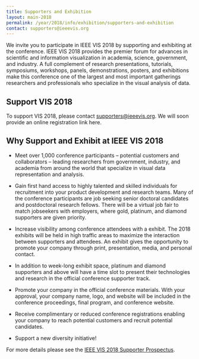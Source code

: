 ```yaml
---
title: Supporters and Exhibition
layout: main-2018
permalink: /year/2018/info/exhibition/supporters-and-exhibition
contact: supporters@ieeevis.org
---
```


We invite you to participate in IEEE VIS 2018 by supporting and exhibiting at the conference.  IEEE VIS 2018 provides the premier forum for advances in scientific and information visualization in academia, science, government, and industry. A full complement of research presentations, tutorials, symposiums, workshops, panels, demonstrations, posters, and exhibitions make this conference one of the largest and most important gatherings researchers and professionals who specialize in the visual analysis of data. 

## Support VIS 2018

To support VIS 2018, please contact [supporters@ieeevis.org](mailto:supporters@ieeevis.org). We will soon provide an online registration link here. 

<!--You can register as a VIS 2017 supporter by clicking [here](http://www.cvent.com/events/2017-ieee-visualization-conference-supporter-vis-/registration-d22aeff4b0d54841b2b367fc8178323d.aspx).-->

## Why Support and Exhibit at IEEE VIS 2018

* Meet over 1,000 conference participants – potential customers and collaborators – leading researchers from government, industry, and academia from around the world that specialize in visual data representation and analysis.

* Gain first hand access to highly talented and skilled individuals for recruitment into your product development and research teams. Many of the conference participants are job seeking senior doctoral candidates and postdoctoral research fellows. There will be a virtual job fair to match jobseekers with employers, where gold, platinum, and diamond supporters are given priority.

* Increase visibility among conference attendees with a exhibit. The 2018 exhibits will be held in high traffic areas to maximize the interaction between supporters and attendees. An exhibit gives the opportunity to promote your company through print, presentation, media, and personal contact.

* In addition to week-long exhibit space, platinum and diamond supporters and above will have a time slot to present their technologies and research in the official conference supporter track.

* Promote your company in the official conference materials. With your approval, your company name, logo, and website will be included in the conference proceedings, final program, and conference website. 

* Receive complimentary or reduced conference registrations enabling your company to reach potential customers and recruit potential candidates.

* Support a new diversity initiative!

For more details please see the [IEEE VIS 2018 Supporter Prospectus](VIS_Supporters_Prospectus_2018.pdf).
